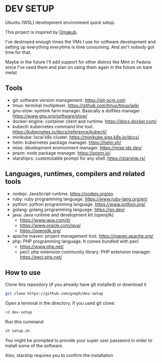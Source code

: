 # DEV SETUP

Ubuntu (WSL) development environment quick setup.

This project is inspired by [Omakub](https://omakub.org/).

I've destroyed enough times the VMs I use for software development and setting up everything everytime is time consuming. And ain't nobody got time for that.

Maybe in the future I'll add support for other distros like Mint or Fedora since I've used them and plan on using them again in the future on bare metal.

## Tools

- git: software version management. https://git-scm.com
- tmux: terminal multiplexer. https://github.com/tmux/tmux/wiki
- gnu-stow: symlink farm manager. Basically a dotfiles manager . https://www.gnu.org/software/stow/
- docker-engine: container client and runtime. https://docs.docker.com/
- kubectl: kubernetes command line tool. https://kubernetes.io/docs/reference/kubectl/
- minikube: local k8s cluster. https://minikube.sigs.k8s.io/docs/
- helm: kubernetes package manager. https://helm.sh/
- mise: development environment manager. https://mise.jdx.dev/
- pnpm: node package manager. https://pnpm.io/
- starshiprs: customizable prompt for any shell. https://starship.rs/

## Languages, runtimes, compilers and related tools

- nodejs: JavaScript runtime. https://nodejs.org/en
- ruby: ruby programming language. https://www.ruby-lang.org/en/
- python: python programming language. https://www.python.org/
- golang: golang programming language. https://go.dev/
- java: Java runtime and development kit (openjdk)
    - https://www.java.com/it/
    - https://www.oracle.com/java/
    - https://openjdk.org/
- apache maven: project management tool. https://maven.apache.org/ 
- php: PHP programming language. It comes bundled with pecl
    - https://www.php.net/
    - pecl: php extension community library. PHP extension manager. https://pecl.php.net/

## How to use

Clone this repository (if you already have git installed) or download it

```sh
git clone https://github.com/gseph/dev-setup
```

Open a terminal in the directory. If you used git clone:

```sh
cd dev-setup
```

Run this command

```sh
sh setup.sh
```

You might be prompted to provide your super user password in order to install some of the software.

Also, starship requires you to confirm the installation



